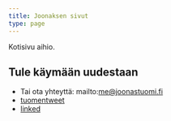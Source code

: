 ```yaml
---
title: Joonaksen sivut
type: page
---
```


Kotisivu aihio.

## Tule käymään uudestaan

- Tai ota yhteyttä: mailto:me@joonastuomi.fi
- [tuomentweet](https://twitter.com/tuomentweet)
- [linked](https://linked.to/jwnz)
